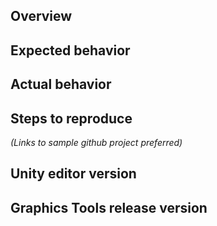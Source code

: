 ## Overview

## Expected behavior

## Actual behavior

## Steps to reproduce
_(Links to sample github project preferred)_

## Unity editor version

## Graphics Tools release version
